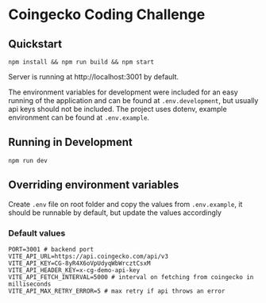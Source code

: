 # Coingecko Coding Challenge

## Quickstart

```shell
npm install && npm run build && npm start
```

Server is running at http://localhost:3001 by default.

The environment variables for development were included for an easy running of the application and can be found at `.env.development`, but usually api keys should not be included. The project uses dotenv, example environment can be found at `.env.example`.

## Running in Development

```shell
npm run dev
```

## Overriding environment variables

Create `.env` file on root folder and copy the values from `.env.example`, it should be runnable by default, but update the values accordingly

### Default values

```
PORT=3001 # backend port
VITE_API_URL=https://api.coingecko.com/api/v3
VITE_API_KEY=CG-8yR4X6oVpUdyqWbWrcztCsxM
VITE_API_HEADER_KEY=x-cg-demo-api-key
VITE_API_FETCH_INTERVAL=5000 # interval on fetching from coingecko in milliseconds
VITE_API_MAX_RETRY_ERROR=5 # max retry if api throws an error
```
